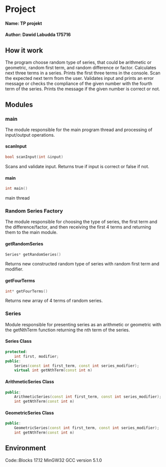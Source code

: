 # Project

#### Name: TP projekt 
#### Author: Dawid Labudda 175716


## How it work

The program choose random type of series, that could be arithmetic or geometric, random first term, and random difference or factor. Calculates next three terms in a series. Prints the first three terms in the console. Scan the expected next term from the user. Validates input and prints an error message or checks the compliance of the given number with the fourth term of the series. Prints the message if the given number is correct or not.


## Modules

### main

The module responsible for the main program thread and processing of input/output operations.

#### scanInput
```cpp
bool scanInput(int &input)
```
Scans and validate input. Returns true if input is correct or false if not.

#### main
```cpp
int main()
```
main thread

### Random Series Factory

The module responsible for choosing the type of series, the first term and the difference/factor, and then receiving the first 4 terms and returning them to the main module.

#### getRandomSeries
```cpp
Series* getRandomSeries()
```
Returns new constructed random type of series with random first term and modifier.

#### getFourTerms
```cpp
int* getFourTerms()
```
Returns new array of 4 terms of random series.

### Series

Module responsible for presenting series as an arithmetic or geometric with the getNthTerm function returning the nth term of the series.

#### Series Class
```cpp
protected:
    int first, modifier;
public:
    Series(const int first_term, const int series_modifier);
    virtual int getNthTerm(const int n)
```

#### ArithmeticSeries Class
```cpp
public:
    ArithmeticSeries(const int first_term, const int series_modifier);
    int getNthTerm(const int n)
```

#### GeometricSeries Class
```cpp
public:
    GeometricSeries(const int first_term, const int series_modifier);
    int getNthTerm(const int n)
```

## Environment

Code::Blocks 17.12 MinGW32 GCC version 5.1.0